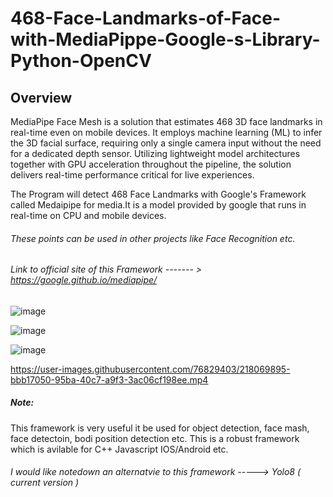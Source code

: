 # 468-Face-Landmarks-of-Face-with-MediaPippe-Google-s-Library-Python-OpenCV


## Overview
MediaPipe Face Mesh is a solution that estimates 468 3D face landmarks in real-time even on mobile devices. It employs machine learning (ML) to infer the 3D facial surface, requiring only a single camera input without the need for a dedicated depth sensor. Utilizing lightweight model architectures together with GPU acceleration throughout the pipeline, the solution delivers real-time performance critical for live experiences.

The Program will detect 468 Face Landmarks with Google's Framework called Medaipipe for media.It is  a model provided by google that runs in real-time on CPU and mobile devices.

###### These points can be used in other projects like Face Recognition etc. 

###### Link to official site of this Framework ------- > https://google.github.io/mediapipe/


![image](https://user-images.githubusercontent.com/76829403/218068706-9fbfa33c-9980-4f9f-8f6b-77d105fb448f.png)

![image](https://user-images.githubusercontent.com/76829403/218071834-5fda1caa-d32c-420d-90aa-6aba255a7699.png)

![image](https://user-images.githubusercontent.com/76829403/218071912-ea45bf91-bf47-4c7f-8ec1-330837846bb7.png)


https://user-images.githubusercontent.com/76829403/218069895-bbb17050-95ba-40c7-a9f3-3ac06cf198ee.mp4






##### Note: 
This framework is very useful it be used for object detection, face mash, face detectoin, bodi position detection etc.
This is a robust framework which is avilable for C++ Javascript IOS/Android etc.

###### I would like notedown an alternatvie to this framework -----> Yolo8 ( current version )
